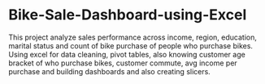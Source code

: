 # Bike-Sale-Dashboard-using-Excel
This project analyze sales performance across income, region, education, marital status and count of bike purchase  of people who purchase bikes.  Using excel for data cleaning, pivot tables, also knowing customer age bracket of who purchase bikes, customer commute, avg income per purchase and building dashboards and also creating slicers.
